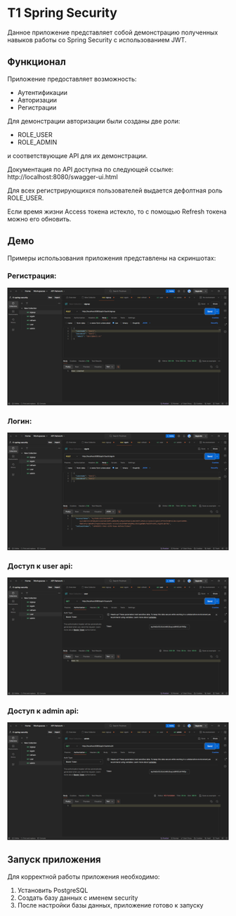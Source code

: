 # T1 Spring Security

Данное приложение представляет собой демонстрацию полученных навыков работы со Spring Security с использованием JWT.

## Функционал

Приложение предоставляет возможность:

- Аутентификации
- Авторизации
- Регистрации

Для демонстрации авторизации были созданы две роли:

- ROLE_USER
- ROLE_ADMIN

и соответствующие API для их демонстрации.

Документация по API доступна по следующей ссылке: http://localhost:8080/swagger-ui.html

Для всех регистрирующихся пользователей выдается дефолтная роль ROLE_USER.

Если время жизни Access токена истекло, то с помощью Refresh токена можно его обновить.

## Демо

Примеры использования приложения представлены на скриншотах:

### Регистрация:
![img.png](img.png)


### Логин:
![img_1.png](img_1.png)

### Доступ к user api:
![img_2.png](img_2.png)


### Доступ к admin api:
![img_3.png](img_3.png)


## Запуск приложения

Для корректной работы приложения необходимо:

1. Установить PostgreSQL
2. Создать базу данных с именем security
3. После настройки базы данных, приложение готово к запуску